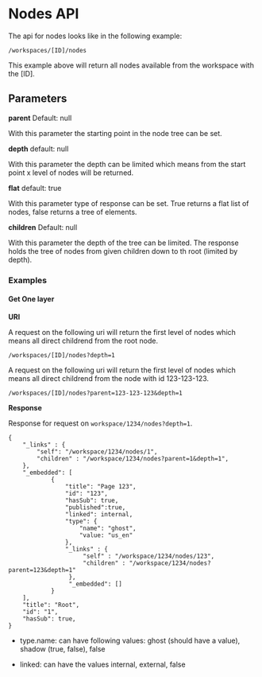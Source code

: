 # Nodes API

The api for nodes looks like in the following example:

```
/workspaces/[ID]/nodes
```

This example above will return all nodes available from the workspace with the [ID].

## Parameters

__parent__
Default: null

With this parameter the starting point in the node tree can be set.

__depth__
default: null

With this parameter the depth can be limited which means from the start point x level of nodes will be returned.

__flat__
default: true

With this parameter type of response can be set. True returns a flat list of nodes, false returns a tree of elements.

__children__
Default: null

With this parameter the depth of the tree can be limited. The response holds the tree of nodes from given children down to th root (limited by depth).

### Examples 

#### Get One layer

__URI__

A request on the following uri will return the first level of nodes which means all direct childrend from the root node.

```
/workspaces/[ID]/nodes?depth=1
```

A request on the following uri will return the first level of nodes which means all direct childrend from the node with id 123-123-123.

```
/workspaces/[ID]/nodes?parent=123-123-123&depth=1
```

__Response__

Response for request on `workspace/1234/nodes?depth=1`.

```
{
    "_links" : {
        "self": "/workspace/1234/nodes/1",
        "children" : "/workspace/1234/nodes?parent=1&depth=1",
    },
    "_embedded": [
            {
                "title": "Page 123",
                "id": "123",
                "hasSub": true,
                "published":true,
                "linked": internal,
                "type": {
                    "name": "ghost",
                    "value: "us_en"
                },
                "_links" : {
                     "self" : "/workspace/1234/nodes/123",
                     "children" : "/workspace/1234/nodes?parent=123&depth=1"
                 },
                 "_embedded": []
            }
    ],
    "title": "Root",
    "id": "1",
    "hasSub": true, 
}
```

* type.name: can have following values: ghost (should have a value), shadow (true, false), false

* linked: can have the values internal, external, false 
